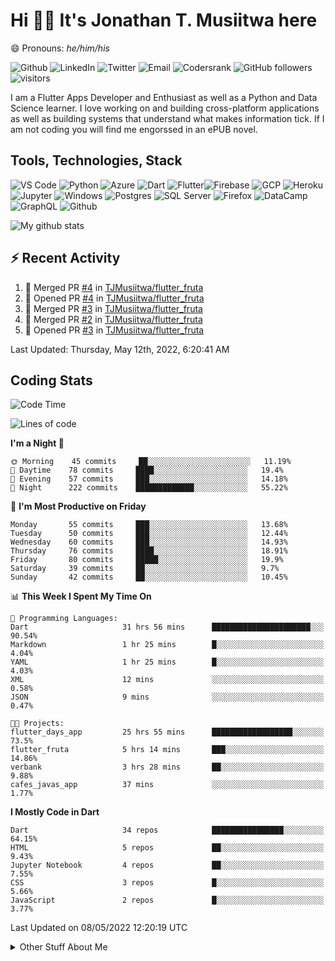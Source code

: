 # Hi 👋🏾 It's Jonathan T. Musiitwa here 

😄 Pronouns: *he/him/his*

![Github](https://img.shields.io/badge/TJonathan-lightgrey?style=social&logo=github&link=https://github.com/TJMusiitwa) ![LinkedIn](https://img.shields.io/badge/Jonathan_Musiitwa-lightgrey?style=social&logo=linkedin&link=https://www.linkedin.com/in/jonathan-musiitwa-a1107610a/) ![Twitter](https://img.shields.io/badge/TJMusiitwa-lightgrey?style=social&logo=twitter&link=https%3A%2F%2Ftwitter.com%2FTJMusiitwa) ![Email](https://img.shields.io/badge/jonamusiitwa-lightgrey?style=social&logo=microsoft-outlook&link=mailto:jonamusiitwa@outlook.com) ![Codersrank](https://img.shields.io/badge/TJMusiitwa-lightgrey?style=social&logo=codersrank&link=https://profile.codersrank.io/user/tjmusiitwa/) ![GitHub followers](https://img.shields.io/github/followers/TJMusiitwa?style=social)  ![visitors](https://visitor-badge.glitch.me/badge?page_id=TJMusiitwa.TJMusiitwa)




I am a Flutter Apps Developer and Enthusiast as well as a Python and Data Science learner. I love working on and building cross-platform applications as well as building systems that understand what makes information tick. If I am not coding you will find me engorssed in an ePUB novel.

## Tools, Technologies, Stack

![VS Code](https://img.shields.io/badge/VS_Code-blue?style=for-the-badge&logo=visual-studio-code) ![Python](https://img.shields.io/badge/Python-lightgrey?style=for-the-badge&logo=python) ![Azure](https://img.shields.io/badge/Microsoft_Azure-lightblue?style=for-the-badge&logo=microsoft-azure) ![Dart](https://img.shields.io/badge/Dart-informational?style=for-the-badge&logo=dart) ![Flutter](https://img.shields.io/badge/Flutter-informational?style=for-the-badge&logo=flutter)![Firebase](https://img.shields.io/badge/Firebase-yellow?style=for-the-badge&logo=firebase&)  ![GCP](https://img.shields.io/badge/Google_Cloud-lightgrey?style=for-the-badge&logo=google-cloud) ![Heroku](https://img.shields.io/badge/Heroku-purple?style=for-the-badge&logo=heroku)  ![Jupyter](https://img.shields.io/badge/Jupyter-lightgrey?style=for-the-badge&logo=jupyter) ![Windows](https://img.shields.io/badge/Windows-lightblue?style=for-the-badge&logo=windows) ![Postgres](https://img.shields.io/badge/Postgresql-black?style=for-the-badge&logo=postgresql) ![SQL Server](https://img.shields.io/badge/SQL_Server-red?style=for-the-badge&logo=microsoft-sql-server) ![Firefox](https://img.shields.io/badge/Firefox-important?style=for-the-badge&logo=firefox-browser&logoColor=white) ![DataCamp](https://img.shields.io/badge/Datacamp-lightgrey?style=for-the-badge&logo=datacamp) ![GraphQL](https://img.shields.io/badge/GraphQL-magenta?style=for-the-badge&logo=graphql) ![Github](https://img.shields.io/badge/Github-black?style=for-the-badge&logo=github)

![My github stats](https://github-readme-stats.vercel.app/api?username=TJMusiitwa&show_icons=true&count_private=true&theme=radical)

## ⚡ Recent Activity
<!--RECENT_ACTIVITY:start-->
1. 🎉 Merged PR [#4](https://github.com/TJMusiitwa/flutter_fruta/pull/4) in [TJMusiitwa/flutter_fruta](https://github.com/TJMusiitwa/flutter_fruta)
2. 💪 Opened PR [#4](https://github.com/TJMusiitwa/flutter_fruta/pull/4) in [TJMusiitwa/flutter_fruta](https://github.com/TJMusiitwa/flutter_fruta)
3. 🎉 Merged PR [#3](https://github.com/TJMusiitwa/flutter_fruta/pull/3) in [TJMusiitwa/flutter_fruta](https://github.com/TJMusiitwa/flutter_fruta)
4. 🎉 Merged PR [#2](https://github.com/TJMusiitwa/flutter_fruta/pull/2) in [TJMusiitwa/flutter_fruta](https://github.com/TJMusiitwa/flutter_fruta)
5. 💪 Opened PR [#3](https://github.com/TJMusiitwa/flutter_fruta/pull/3) in [TJMusiitwa/flutter_fruta](https://github.com/TJMusiitwa/flutter_fruta)
<!--RECENT_ACTIVITY:end-->

<!--RECENT_ACTIVITY:last_update-->
Last Updated: Thursday, May 12th, 2022, 6:20:41 AM
<!--RECENT_ACTIVITY:last_update_end-->

## Coding Stats
<!--START_SECTION:waka-->
![Code Time](http://img.shields.io/badge/Code%20Time-0-blue)

![Lines of code](https://img.shields.io/badge/From%20Hello%20World%20I%27ve%20Written-5%20Million%20lines%20of%20code-blue)

**I'm a Night 🦉** 

```text
🌞 Morning    45 commits     ██░░░░░░░░░░░░░░░░░░░░░░░   11.19% 
🌆 Daytime    78 commits     ████░░░░░░░░░░░░░░░░░░░░░   19.4% 
🌃 Evening    57 commits     ███░░░░░░░░░░░░░░░░░░░░░░   14.18% 
🌙 Night      222 commits    █████████████░░░░░░░░░░░░   55.22%

```
📅 **I'm Most Productive on Friday** 

```text
Monday       55 commits     ███░░░░░░░░░░░░░░░░░░░░░░   13.68% 
Tuesday      50 commits     ███░░░░░░░░░░░░░░░░░░░░░░   12.44% 
Wednesday    60 commits     ███░░░░░░░░░░░░░░░░░░░░░░   14.93% 
Thursday     76 commits     ████░░░░░░░░░░░░░░░░░░░░░   18.91% 
Friday       80 commits     █████░░░░░░░░░░░░░░░░░░░░   19.9% 
Saturday     39 commits     ██░░░░░░░░░░░░░░░░░░░░░░░   9.7% 
Sunday       42 commits     ██░░░░░░░░░░░░░░░░░░░░░░░   10.45%

```


📊 **This Week I Spent My Time On** 

```text
💬 Programming Languages: 
Dart                     31 hrs 56 mins      ██████████████████████░░░   90.54% 
Markdown                 1 hr 25 mins        █░░░░░░░░░░░░░░░░░░░░░░░░   4.04% 
YAML                     1 hr 25 mins        █░░░░░░░░░░░░░░░░░░░░░░░░   4.03% 
XML                      12 mins             ░░░░░░░░░░░░░░░░░░░░░░░░░   0.58% 
JSON                     9 mins              ░░░░░░░░░░░░░░░░░░░░░░░░░   0.47%

🐱‍💻 Projects: 
flutter_days_app         25 hrs 55 mins      ██████████████████░░░░░░░   73.5% 
flutter_fruta            5 hrs 14 mins       ███░░░░░░░░░░░░░░░░░░░░░░   14.86% 
verbank                  3 hrs 28 mins       ██░░░░░░░░░░░░░░░░░░░░░░░   9.88% 
cafes_javas_app          37 mins             ░░░░░░░░░░░░░░░░░░░░░░░░░   1.77%

```

**I Mostly Code in Dart** 

```text
Dart                     34 repos            ████████████████░░░░░░░░░   64.15% 
HTML                     5 repos             ██░░░░░░░░░░░░░░░░░░░░░░░   9.43% 
Jupyter Notebook         4 repos             ██░░░░░░░░░░░░░░░░░░░░░░░   7.55% 
CSS                      3 repos             █░░░░░░░░░░░░░░░░░░░░░░░░   5.66% 
JavaScript               2 repos             █░░░░░░░░░░░░░░░░░░░░░░░░   3.77%

```



 Last Updated on 08/05/2022 12:20:19 UTC
<!--END_SECTION:waka-->

<details>
  <summary>Other Stuff About Me</summary>
  
- Preference for e-books over physical books.
  
 - While Coding, Listening Music and developing useful code. ⭐️
  
  - Reading Novels, Action and Adventure, Autobiography & Biography, Comics, Detective and Mystery, Fantasy, Romance, Sci-Fi...pretty much if you know my novel genres, you already know all my movie and tv genres as well. 😉
  
  - I have a surprising affinity for musical artisits whose names start with the letter '**J**'.
  - A big Formula 1 🏎 fan...a great need for speed. Go Team **MercedesAMG**
 </details>
